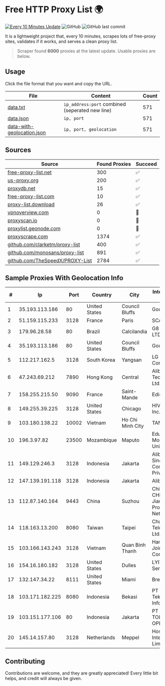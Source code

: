 
# Free HTTP Proxy List 🌍

[![Every 10 Minutes Update](https://github.com/mertguvencli/http-proxy-list/actions/workflows/main.yml/badge.svg?branch=main)](https://github.com/mertguvencli/http-proxy-list/actions/workflows/main.yml)
![GitHub](https://img.shields.io/github/license/mertguvencli/http-proxy-list)
![GitHub last commit](https://img.shields.io/github/last-commit/mertguvencli/http-proxy-list)

It is a lightweight project that, every 10 minutes, scrapes lots of free-proxy sites, validates if it works, and serves a clean proxy list.


> Scraper found **6000** proxies at the latest update. Usable proxies are below.

## Usage

Click the file format that you want and copy the URL.


|File|Content|Count|
|----|-------|-----|
|[data.txt](https://raw.githubusercontent.com/mertguvencli/http-proxy-list/main/proxy-list/data.txt)|`ip_address:port` combined (seperated new line)|571|
|[data.json](https://raw.githubusercontent.com/mertguvencli/http-proxy-list/main/proxy-list/data.json)|`ip, port`|571|
|[data-with-geolocation.json](https://raw.githubusercontent.com/mertguvencli/http-proxy-list/main/proxy-list/data-with-geolocation.json)|`ip, port, geolocation`|571|

## Sources

|Source|Found Proxies|Succeed|
|------|-------------|-------|
|[free-proxy-list.net](https://free-proxy-list.net)|300|✅|
|[us-proxy.org](https://www.us-proxy.org)|200|✅|
|[proxydb.net](http://proxydb.net)|15|✅|
|[free-proxy-list.com](https://free-proxy-list.com/?page=&port=&type%5B%5D=http&type%5B%5D=https&up_time=0&search=Search)|10|✅|
|[proxy-list.download](https://www.proxy-list.download/HTTP)|26|✅|
|[vpnoverview.com](https://vpnoverview.com/privacy/anonymous-browsing/free-proxy-servers)|0|🚫|
|[proxyscan.io](https://www.proxyscan.io)|0|🚫|
|[proxylist.geonode.com](https://proxylist.geonode.com/api/proxy-list?limit=300&page=1&sort_by=lastChecked&sort_type=desc&protocols=http,https)|0|🚫|
|[proxyscrape.com](https://api.proxyscrape.com/v2/?request=displayproxies&protocol=http&timeout=10000&country=all&ssl=all&anonymity=all)|1374|✅|
|[github.com/clarketm/proxy-list](https://raw.githubusercontent.com/clarketm/proxy-list/master/proxy-list-raw.txt)|400|✅|
|[github.com/monosans/proxy-list](https://raw.githubusercontent.com/monosans/proxy-list/main/proxies/http.txt)|891|✅|
|[github.com/TheSpeedX/PROXY-List](https://raw.githubusercontent.com/TheSpeedX/PROXY-List/master/http.txt)|2784|✅|


## Sample Proxies With Geolocation Info

|#|Ip|Port|Country|City|Internet Service Provider|
|-|--|----|-------|----|-------------------------|
|1|35.193.113.186|80|United States|Council Bluffs|Google LLC|
|2|51.159.115.233|3128|France|Paris|SCALEWAY|
|3|179.96.28.58|80|Brazil|Calcilandia|G8 NETWORKS LTDA|
|4|35.193.113.186|80|United States|Council Bluffs|Google LLC|
|5|112.217.162.5|3128|South Korea|Yangsan|LG DACOM Corporation|
|6|47.243.69.212|7890|Hong Kong|Central|Alibaba (US) Technology Co., Ltd.|
|7|158.255.215.50|9090|France|Saint-Mande|Edis France|
|8|149.255.39.225|3128|United States|Chicago|HIVELOCITY, Inc.|
|9|103.180.138.22|10002|Vietnam|Ho Chi Minh City|TANHOANGVINA|
|10|196.3.97.82|23500|Mozambique|Maputo|Eduardo Mondlane University|
|11|149.129.246.3|3128|Indonesia|Jakarta|Alibaba.com Singapore E-Commerce Private Limited|
|12|147.139.191.118|3128|Indonesia|Jakarta|Alibaba.com LLC|
|13|112.87.140.164|9443|China|Suzhou|China Unicom CHINA169 Jiangsu Province Network|
|14|118.163.13.200|8080|Taiwan|Taipei|Chunghwa Telecom Co., Ltd.|
|15|103.166.143.243|3128|Vietnam|Quan Binh Thanh|Hand Viet NAM Joint Stock Company|
|16|154.16.180.182|3128|United States|Dulles|LYIT Internet Services|
|17|132.147.34.22|8111|United States|Miami|Breezeline|
|18|103.171.182.225|8080|Indonesia|Bekasi|PT Hayat Teknologi Informatika|
|19|103.151.177.106|80|Indonesia|Jakarta|PT JASAMARGA TOLLROAD OPERATOR|
|20|145.14.157.80|3128|Netherlands|Meppel|Hostinger International Limited|



## Contributing

Contributions are welcome, and they are greatly appreciated! Every
little bit helps, and credit will always be given.


